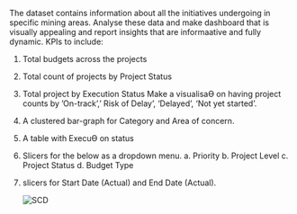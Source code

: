 The dataset contains information about all the initiatives undergoing in specific mining areas. 
Analyse these data and make dashboard that is visually appealing and report insights that are informaative and fully dynamic.
KPIs to include:
1. Total budgets across the projects 
2. Total count of projects by Project Status 
3. Total project by Execution Status
Make a visualisaƟ on having project counts by ’On-track’,’ Risk of Delay’, ‘Delayed’, ‘Not yet 
started’. 
4. A clustered bar-graph for Category and Area of concern.
5. A table with ExecuƟ on status
6. Slicers for the below as a dropdown menu.
a. Priority 
b. Project Level 
c. Project Status 
d. Budget Type 
7. slicers for Start Date (Actual) and End Date (Actual).

   ![SCD](https://github.com/Aditya02160/Sector-CEO-dashboard-Using-Tableau/assets/97181165/7f2f2c4b-dd8e-4efb-95c6-dcd7a23d6446)
